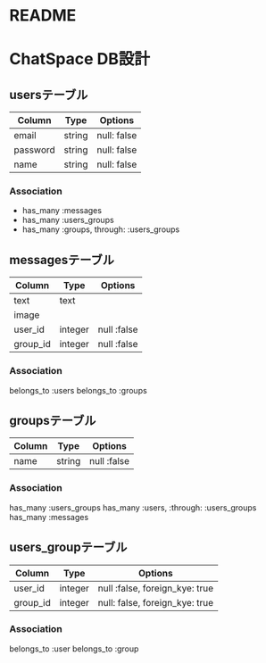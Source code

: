 # README

# ChatSpace DB設計
## usersテーブル
|Column|Type|Options|
|------|----|-------|
|email|string|null: false|
|password|string|null: false|
|name|string|null: false|
### Association
- has_many :messages
- has_many :users_groups
- has_many  :groups,  through:  :users_groups

## messagesテーブル
|Column|Type|Options|
|------|----|-------|
|text|text||
|image||||
|user_id|integer|null :false|
|group_id|integer|null :false|
### Association
belongs_to :users
belongs_to :groups

## groupsテーブル
|Column|Type|Options|
|------|----|-------|
|name|string|null :false|
### Association
has_many :users_groups
has_many  :users,  :through:  :users_groups
has_many :messages

## users_groupテーブル
|Column|Type|Options|
|------|----|-------|
|user_id|integer|null :false, foreign_kye: true|
group_id|integer|null: false, foreign_kye: true|
### Association
belongs_to :user
belongs_to :group
